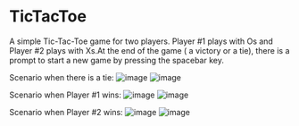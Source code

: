 # TicTacToe

A simple Tic-Tac-Toe game for two players. Player #1 plays with Os and Player #2 plays with Xs.At the end of the game ( a victory or a tie), there is a prompt to start a new game by pressing the spacebar key. 

Scenario when there is a tie: 
![image](https://user-images.githubusercontent.com/54715208/143972853-92480b6f-f982-4183-83db-b10b196efaaa.png)
![image](https://user-images.githubusercontent.com/54715208/143972883-d3b59f52-7a83-4d79-9081-71b0ffac562c.png)

Scenario when Player #1 wins: 
![image](https://user-images.githubusercontent.com/54715208/143972928-d194fd8f-4324-4bae-93df-e727bfbe8400.png)
![image](https://user-images.githubusercontent.com/54715208/143972953-ddea807b-943c-4a9a-a1ec-88b5461ee3c0.png)

Scenario when Player #2 wins:
![image](https://user-images.githubusercontent.com/54715208/143973011-848f7824-bba9-44c8-bf19-2cd32b4d1a94.png)
![image](https://user-images.githubusercontent.com/54715208/143973017-c34ae19b-9f72-4a97-a238-7be4d332ca30.png)

 
